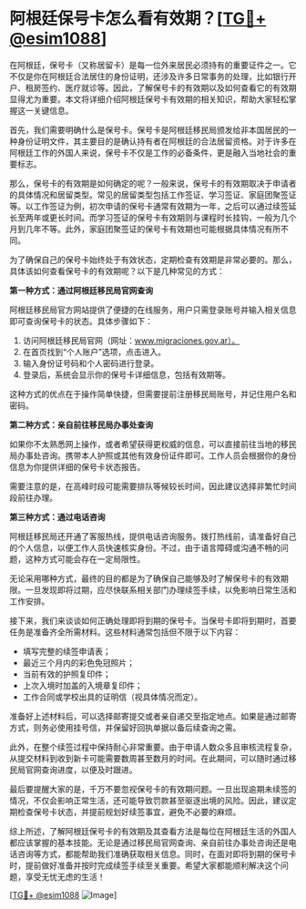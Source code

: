 # 阿根廷保号卡怎么看有效期？[[TG💪+ @esim1088](https://t.me/s/esim1088)]

在阿根廷，保号卡（又称居留卡）是每一位外来居民必须持有的重要证件之一。它不仅是你在阿根廷合法居住的身份证明，还涉及许多日常事务的处理，比如银行开户、租房签约、医疗就诊等。因此，了解保号卡的有效期以及如何查看它的有效期显得尤为重要。本文将详细介绍阿根廷保号卡有效期的相关知识，帮助大家轻松掌握这一关键信息。

首先，我们需要明确什么是保号卡。保号卡是阿根廷移民局颁发给非本国居民的一种身份证明文件，其主要目的是确认持有者在阿根廷的合法居留资格。对于许多在阿根廷工作的外国人来说，保号卡不仅是工作的必备条件，更是融入当地社会的重要标志。

那么，保号卡的有效期是如何确定的呢？一般来说，保号卡的有效期取决于申请者的具体情况和居留类型。常见的居留类型包括工作签证、学习签证、家庭团聚签证等。以工作签证为例，初次申请的保号卡通常有效期为一年，之后可以通过续签延长至两年或更长时间。而学习签证的保号卡有效期则与课程时长挂钩，一般为几个月到几年不等。此外，家庭团聚签证的保号卡有效期也可能根据具体情况有所不同。

为了确保自己的保号卡始终处于有效状态，定期检查有效期是非常必要的。那么，具体该如何查看保号卡的有效期呢？以下是几种常见的方式：

**第一种方式：通过阿根廷移民局官网查询**

阿根廷移民局官方网站提供了便捷的在线服务，用户只需登录账号并输入相关信息即可查询保号卡的状态。具体步骤如下：
1. 访问阿根廷移民局官网（网址：www.migraciones.gov.ar）。
2. 在首页找到“个人账户”选项，点击进入。
3. 输入身份证号码和个人密码进行登录。
4. 登录后，系统会显示你的保号卡详细信息，包括有效期等。

这种方式的优点在于操作简单快捷，但需要提前注册移民局账号，并记住用户名和密码。

**第二种方式：亲自前往移民局办事处查询**

如果你不太熟悉网上操作，或者希望获得更权威的信息，可以直接前往当地的移民局办事处咨询。携带本人护照或其他有效身份证件即可。工作人员会根据你的身份信息为你提供详细的保号卡状态报告。

需要注意的是，在高峰时段可能需要排队等候较长时间，因此建议选择非繁忙时间段前往办理。

**第三种方式：通过电话咨询**

阿根廷移民局还开通了客服热线，提供电话咨询服务。拨打热线前，请准备好自己的个人信息，以便工作人员快速核实身份。不过，由于语言障碍或沟通不畅的问题，这种方式可能会存在一定局限性。

无论采用哪种方式，最终的目的都是为了确保自己能够及时了解保号卡的有效期限。一旦发现即将过期，应尽快联系相关部门办理续签手续，以免影响日常生活和工作安排。

接下来，我们来谈谈如何正确处理即将到期的保号卡。当保号卡即将到期时，首要任务是准备齐全所需材料。这些材料通常包括但不限于以下内容：
- 填写完整的续签申请表；
- 最近三个月内的彩色免冠照片；
- 当前有效的护照复印件；
- 上次入境时加盖的入境章复印件；
- 工作合同或学校出具的证明信（视具体情况而定）。

准备好上述材料后，可以选择邮寄提交或者亲自递交至指定地点。如果是通过邮寄方式，则务必使用挂号信，并保留好回执单据以备后续查询之需。

此外，在整个续签过程中保持耐心非常重要。由于申请人数众多且审核流程复杂，从提交材料到收到新卡可能需要数周甚至数月的时间。在此期间，可以随时通过移民局官网查询进度，以便及时跟进。

最后要提醒大家的是，千万不要忽视保号卡的有效期问题。一旦出现逾期未续签的情况，不仅会影响正常生活，还可能导致罚款甚至驱逐出境的风险。因此，建议定期检查保号卡状态，并提前规划好续签事宜，避免不必要的麻烦。

综上所述，了解阿根廷保号卡的有效期及其查看方法是每位在阿根廷生活的外国人都应该掌握的基本技能。无论是通过移民局官网查询、亲自前往办事处咨询还是电话咨询等方式，都能帮助我们准确获取相关信息。同时，在面对即将到期的保号卡时，提前做好准备并按时完成续签手续至关重要。希望大家都能顺利解决这个问题，享受无忧无虑的生活！

[[TG💪+ @esim1088](https://t.me/s/esim1088) ![Image](https://i.postimg.cc/4NQfJmqS/Snipaste-2025-05-13-00-14-12.png)]